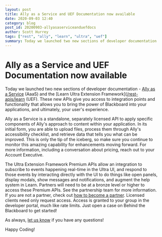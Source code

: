 ```yaml
---
layout: post
title: Ally as a Service and UEF Documentation now available
date: 2020-09-03 12:40
category: blog
post_id: 20200903-allyasaserviceanduefdocs
author: Scott Hurrey
tags: ["rest", "ally", "learn", "ultra", "uef"]
summary: Today we launched two new sections of developer documentation - Ally as a Service (AaaS) and the Ultra Extension Framework (UEF).
---
```


# Ally as a Service and UEF Documentation now available

Today we launched two new sections of developer documentation - [Ally as a Service](https://docs.anthology.com/docs/Rest%20APIs/Ally/getting-started) (AaaS) and the [Learn Ultra Extension Framework]([/rest-apis/learn](https://docs.anthology.com/docs/Rest%20APIs/Premium%20APIs/UEF/uef-getting-started) (UEF). These new APIs give you access to integration points and functionality that allows you to bring the power of Blackboard into your applications, and ultimately, your user's experience.

Ally as a Service is a standalone, separately licensed API to apply specific components of Ally's approach to content within your application. In its initial form, you are able to upload files, process them through Ally's accessibility checklist, and retrieve data that tells you what can be improved. This is only the tip of the iceberg, so make sure you continue to monitor this amazing capability for enhancements moving forward. For more information, including a conversation about pricing, reach out to your Account Executive.

The Ultra Extension Framework Premium APIs allow an integration to subscribe to events happening real-time in the Ultra UI, and respond to those events by interacting directly with the UI to do things like open panels, display modals, show messages and notifications, and augment the help system in Learn. Partners will need to be at a bronze level or higher to access these Premium APIs. See the partnership team for more information. If you are not a partner, check out [how to become a partner](https://docs.anthology.com/docs/Partners/become-a-partner). Licensed clients need only request access. Access is granted to your group in the developer portal, much like rate limits. Just open a case on Behind the Blackboard to get started!

As always, [let us know](https://docs.anthology.com/docs/Community/contact.md) if you have any questions!

Happy Coding!
